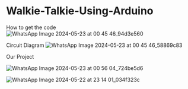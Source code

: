 # Walkie-Talkie-Using-Arduino

How to get the code
![WhatsApp Image 2024-05-23 at 00 45 46_94d3e560](https://github.com/MahmoudElbhrawy/Walkie-Talkie-Using-Arduino/assets/110239321/57a8e56e-553a-4631-ad17-1fc11e37d91c)

Circuit Diagram
![WhatsApp Image 2024-05-23 at 00 45 46_58869c83](https://github.com/MahmoudElbhrawy/Walkie-Talkie-Using-Arduino/assets/110239321/adbf2904-6699-4d26-9f1e-fe6195bb3be3)

Our Project

![WhatsApp Image 2024-05-23 at 00 56 04_724be5d6](https://github.com/MahmoudElbhrawy/Walkie-Talkie-Using-Arduino/assets/110239321/004c7747-8631-4552-b927-cf53de8bc297)


![WhatsApp Image 2024-05-22 at 23 14 01_034f323c](https://github.com/MahmoudElbhrawy/Walkie-Talkie-Using-Arduino/assets/110239321/a9075503-9be2-487d-afb1-bc141f5bd904)

